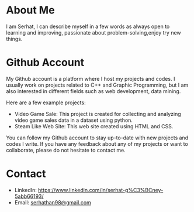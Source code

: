 # About Me
I am Serhat, I can describe myself in a few words as always open to learning and improving, passionate about problem-solving,enjoy try new things.

# Github Account
My Github account is a platform where I host my projects and codes. I usually work on projects related to C++ and Graphic Programming, but I am also interested in different fields such as web development, data mining.

Here are a few example projects:

- Video Game Sale: This project is created for collecting and analyzing video game sales data in a dataset using python.
- Steam Like Web Site: This web site created using HTML and CSS.


You can follow my Github account to stay up-to-date with new projects and codes I write. If you have any feedback about any of my projects or want to collaborate, please do not hesitate to contact me.

# Contact
- LinkedIn: https://www.linkedin.com/in/serhat-g%C3%BCney-5abb66193/
- Email: serhathan98@gmail.com



